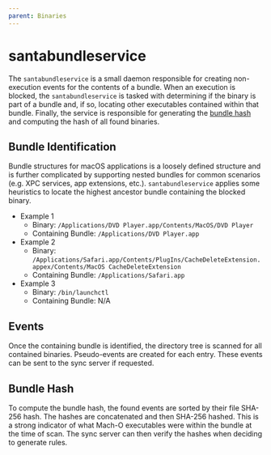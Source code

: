 ```yaml
---
parent: Binaries
---
```


# santabundleservice

The `santabundleservice` is a small daemon responsible for creating
non-execution events for the contents of a bundle. When an execution is blocked,
the `santabundleservice` is tasked with determining if the binary is part of a
bundle and, if so, locating other executables contained within that bundle.
Finally, the service is responsible for generating the
[bundle hash](#bundle-hash) and computing the hash of all found binaries.

## Bundle Identification

Bundle structures for macOS applications is a loosely defined structure and is
further complicated by supporting nested bundles for common scenarios (e.g. XPC
services, app extensions, etc.). `santabundleservice` applies some heuristics to
locate the highest ancestor bundle containing the blocked binary.

*   Example 1
    *   Binary: `/Applications/DVD Player.app/Contents/MacOS/DVD Player`
    *   Containing Bundle: `/Applications/DVD Player.app`
*   Example 2
    *   Binary:
        `/Applications/Safari.app/Contents/PlugIns/CacheDeleteExtension.appex/Contents/MacOS
        CacheDeleteExtension`
    *   Containing Bundle: `/Applications/Safari.app`
*   Example 3
    *   Binary: `/bin/launchctl`
    *   Containing Bundle: N/A

## Events

Once the containing bundle is identified, the directory tree is scanned for all
contained binaries. Pseudo-events are created for each entry. These events can
be sent to the sync server if requested.

## Bundle Hash

To compute the bundle hash, the found events are sorted by their file SHA-256
hash. The hashes are concatenated and then SHA-256 hashed. This is a strong
indicator of what Mach-O executables were within the bundle at the time of scan.
The sync server can then verify the hashes when deciding to generate rules.

